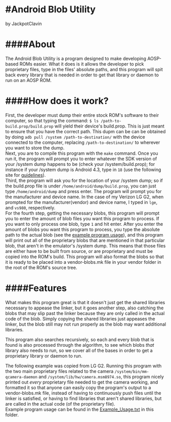 #Android Blob Utility
=============================
by JackpotClavin

####About
=============================

The Android Blob Utility is a program designed to make developing AOSP-based
ROMs easier. What it does is it allows the developer to pick
proprietary files, type in the files' absolute paths, and this program will spit
back every library that is needed in order to get that library or daemon
to run on an AOSP ROM.

####How does it work?
=============================

First, the developer must dump their entire stock ROM's
software to their computer, so that typing the command:
`$ ls /path-to-build.prop/build.prop` will yield their device's build.prop. This is just meant to ensure that you have the
correct path. This dupm can be can be obtained by doing `adb pull /system /path-to-destination/` with the device connected to
the computer, replacing `/path-to-destination/` to wherever you want to store the dump.  
Next, you are to compile this program with the `make` command. Once you run it,
the program will prompt you to enter whatever the SDK version of your /system
dump happens to be (check your /system/build.prop); for instance if your
/system dump is Android 4.3, type in `18` (use the following site for
[guidelines](https://developer.android.com/guide/topics/manifest/uses-sdk-element.html#ApiLevels)).  
Third, the program will ask you for the location of your /system dump; so if
the build.prop file is under `/home/android/dump/build.prop`, you can just type
`/home/android/dump` and press enter. The program will prompt you for the
manufacturer and device name. In the case of my Verizon LG G2, when
prompted for the manufacturer(vendor) and device name, I typed in `lge`, and
`vs980`, respectively.  
For the fourth step, getting the necessary blobs,
this program will prompt you to enter the amount of blob files you want this
program to process. If you want to only process one blob, type `1` and hit
enter. After you enter the amount of blobs you want this program to process, you
type the absolute path to the actual blob (see the [example program usage](https://github.com/JackpotClavin/Android-Blob-Utility/blob/master/Example_Usage.txt)),
and this program will print out all of the proprietary blobs that are mentioned
in that particular blob, that aren't in the emulator's /system
dump. This means that those files are either have to be built from source, or
are proprietary and must be copied into the ROM's build. This program will also
format the blobs so that it is ready to be placed into a vendor-blobs.mk file
in your vendor folder in the root of the ROM's source tree.

####Features
==============================

What makes this program great is that it doesn't just get the shared libraries
necessary to appease the linker, but it goes another step, also catching the
blobs that may slip past the linker because they are only called in the actual code
of the blob. Simply copying the shared libraries just appeases the linker, but
the blob still may not run properly as the blob may want additional libraries.

This program also searches recursively, so each and every blob that is found is
also processed through the algorithm, to see which blobs *that*
library also needs to run, so we cover all of the bases in order to get a
proprietary library or daemon to run.

The following example was copied from LG G2. Running this program with the two
main proprietary files related to the camera `/system/bin/mm-qcamera-daemon` and
`/system/lib/hw/camera.msm8974.so`, this program nicely printed out *every*
proprietary file needed to get the camera working, and formatted it so that anyone
can easily copy the program's output to a vendor-blobs.mk file, instead of
having to continuously push files until the linker is satisfied, or having to find
libraries that aren't shared libraries, but are called in the actual code (of
the proprietary file).  
Example program usage can be found in the [Example_Usage.txt](https://github.com/JackpotClavin/Android-Blob-Utility/blob/master/Example_Usage.txt)
in this folder.

